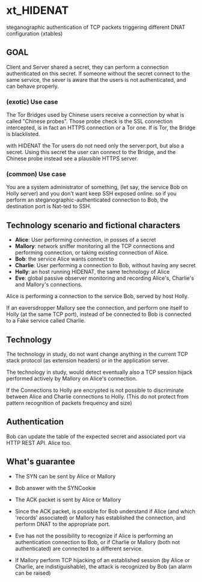 # xt_HIDENAT

steganographic authentication of TCP packets triggering different DNAT configuration (xtables)

## GOAL

Client and Server shared a secret, they can perform a connection authenticated on this secret. If someone without the secret connect to the same service, the sever is aware that the users is not authenticated, and can behave properly.

### (exotic) Use case

The Tor Bridges used by Chinese users receive a connection by what is called "Chinese probes". Those probe check is the SSL connection intercepted, is in fact an HTTPS connection or a Tor one. If is Tor, the Bridge is blacklisted. 

with HIDENAT the Tor users do not need only the server:port, but also a secret. Using this secret the user can connect to the Bridge, and the Chinese probe instead see a plausible HTTPS server.

### (common) Use case

You are a system administrator of something, (let say, the service Bob on Holly server) and you don't want keep SSH exposed online. so if you perform an steganographic-authenticated connection to Bob, the destination port is Nat-ted to SSH.   

## Technology scenario and fictional characters

  * **Alice**: User performing connection, in posses of a secret
  * **Mallory**: network sniffer monitoring all the TCP connections and performing connection, or taking existing connection of Alice.
  * **Bob**: the service Alice wants connect to
  * **Charlie**: User performing a connection to Bob, without having any secret
  * **Holly**: an host running HIDENAT, the same technology of Alice
  * **Eve**: global passive observer monitoring and recording Alice's, Charlie's and Mallory's connections.

Alice is performing a connection to the service Bob, served by host Holly. 

If an eaversdropper Mallory see the connection, and perform one itself to Holly (at
the same TCP port), instead of be connected to Bob is connected to a Fake service
called Charlie.

## Technology 

The technology in study, do not want change anything in the current TCP stack 
protocol (as extension headers) or in the application server. 

The technology in study, would detect eventually also a TCP session hijack performed
actively by Mallory on Alice's connection.

If the Connections to Holly are encrypted is not possible to discriminate between Alice and Charlie
connections to Holly. (This do not protect from pattern recognition of packets frequency and size) 

## Authentication

Bob can update the table of the expected secret and associated port via HTTP REST API.
Alice too.


## What's guarantee

  * The SYN can be sent by Alice or Mallory
  * Bob answer with the SYNCookie
  * The ACK packet is sent by Alice or Mallory
  * Since the ACK packet, is possible for Bob understand if Alice (and which 'records' associated) or Mallory has established the connection, and perform DNAT to the appropriate port.


  * Eve has not the possibility to recognize if Alice is performing an authentication connection to Bob, or if Charlie or Mallory (both not authenticated) are connected to a different service.
  * If Mallory perform TCP hijacking of an established session (by Alice or Charlie, are indistiguishable), the attack is recognized by Bob (an alarm can be raised)

